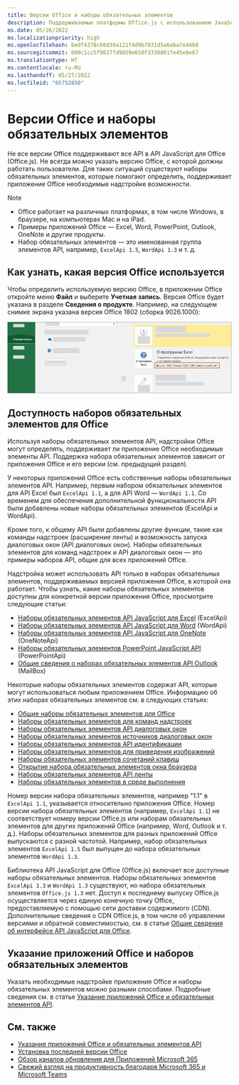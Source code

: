 ```yaml
---
title: Версии Office и наборы обязательных элементов
description: Поддерживаемые платформы Office.js с использованием JavaScript API
ms.date: 05/26/2022
ms.localizationpriority: high
ms.openlocfilehash: bedf4378c60d39a121f4d9b7031d5a6aba7e44b8
ms.sourcegitcommit: 690c1cc5f9027fd9859e650f3330801fe45e6e67
ms.translationtype: HT
ms.contentlocale: ru-RU
ms.lasthandoff: 05/27/2022
ms.locfileid: "65752850"
---
```

# <a name="office-versions-and-requirement-sets"></a>Версии Office и наборы обязательных элементов

Не все версии Office поддерживают все API в API JavaScript для Office (Office.js). Не всегда можно указать версию Office, с которой должны работать пользователи. Для таких ситуаций существуют наборы обязательных элементов, которые помогают определить, поддерживает приложение Office необходимые надстройке возможности.

> [!NOTE]
>
> - Office работает на различных платформах, в том числе Windows, в браузере, на компьютерах Mac и на iPad.
> - Примеры приложений Office — Excel, Word, PowerPoint, Outlook, OneNote и другие продукты.  
> - Набор обязательных элементов — это именованная группа элементов API, например, `ExcelApi 1.5`, `WordApi 1.3` и т. д.  

## <a name="how-to-check-your-office-version"></a>Как узнать, какая версия Office используется

Чтобы определить используемую версию Office, в приложении Office откройте меню **Файл** и выберите **Учетная запись**. Версия Office будет указана в разделе **Сведения о продукте**. Например, на следующем снимке экрана указана версия Office 1802 (сборка 9026.1000):

![Проверка версии Office.](../images/office-version.png)

## <a name="office-requirement-sets-availability"></a>Доступность наборов обязательных элементов для Office

Используя наборы обязательных элементов API, надстройки Office могут определять, поддерживает ли приложение Office необходимые элементы API. Поддержка набора обязательных элементов зависит от приложения Office и его версии (см. предыдущий раздел).

У некоторых приложений Office есть собственные наборы обязательных элементов API. Например, первым набором обязательных элементов для API Excel был `ExcelApi 1.1`, а для API Word — `WordApi 1.1`. Со временем для обеспечения дополнительной функциональности API были добавлены новые наборы обязательных элементов (ExcelApi и WordApi).

Кроме того, к общему API были добавлены другие функции, такие как команды надстроек (расширение ленты) и возможность запуска диалоговых окон (API диалоговых окон). Наборы обязательных элементов для команд надстроек и API диалоговых окон — это примеры наборов API, общие для всех приложений Office.

Надстройка может использовать API только в наборах обязательных элементов, поддерживаемых версией приложения Office, в которой она работает. Чтобы узнать, какие наборы обязательных элементов доступны для конкретной версии приложения Office, просмотрите следующие статьи:

- [Наборы обязательных элементов API JavaScript для Excel](/javascript/api/requirement-sets/excel/excel-api-requirement-sets) (ExcelApi)
- [Наборы обязательных элементов API JavaScript для Word](/javascript/api/requirement-sets/word/word-api-requirement-sets) (WordApi)
- [Наборы обязательных элементов API JavaScript для OneNote](/javascript/api/requirement-sets/onenote/onenote-api-requirement-sets) (OneNoteApi)
- [Наборы обязательных элементов PowerPoint JavaScript API](/javascript/api/requirement-sets/powerpoint/powerpoint-api-requirement-sets) (PowerPointApi)
- [Общие сведения о наборах обязательных элементов API Outlook](/javascript/api/requirement-sets/outlook/outlook-api-requirement-sets) (MailBox)

Некоторые наборы обязательных элементов содержат API, которые могут использоваться любым приложением Office. Информацию об этих наборах обязательных элементов см. в следующих статьях:

- [Общие наборы обязательных элементов для Office](/javascript/api/requirement-sets/common/office-add-in-requirement-sets)
- [Наборы обязательных элементов для команд надстроек](/javascript/api/requirement-sets/common/add-in-commands-requirement-sets)
- [Наборы обязательных элементов API диалоговых окон](/javascript/api/requirement-sets/common/dialog-api-requirement-sets)
- [Наборы обязательных элементов источников диалоговых окон](/javascript/api/requirement-sets/common/dialog-origin-requirement-sets)
- [Наборы обязательных элементов API идентификации](/javascript/api/requirement-sets/common/identity-api-requirement-sets)
- [Наборы обязательных элементов для приведения изображений](/javascript/api/requirement-sets/common/image-coercion-requirement-sets)
- [Наборы обязательных элементов cочетаний клавиш](/javascript/api/requirement-sets/common/keyboard-shortcuts-requirement-sets)
- [Открытие набора обязательных элементов окна браузера](/javascript/api/requirement-sets/common/open-browser-window-api-requirement-sets)
- [Наборы обязательных элементов API ленты](/javascript/api/requirement-sets/common/ribbon-api-requirement-sets)
- [Наборы обязательных элементов в среде выполнения](/javascript/api/requirement-sets/common/shared-runtime-requirement-sets)

Номер версии набора обязательных элементов, например "1.1" в `ExcelApi 1.1`, указывается относительно приложения Office. Номер версии набора обязательных элементов (например, `ExcelApi 1.1`) не соответствует номеру версии Office.js или наборам обязательных элементов для других приложений Office (например, Word, Outlook и т. д.). Наборы обязательных элементов для разных приложений Office выпускаются с разной частотой. Например, набор обязательных элементов `ExcelApi 1.5` был выпущен до набора обязательных элементов `WordApi 1.3`.

Библиотека API JavaScript для Office (Office.js) включает все доступные наборы обязательных элементов. Наборы обязательных элементов `ExcelApi 1.3` и `WordApi 1.3` существуют, но набора обязательных элементов `Office.js 1.3` нет. Доступ к последнему выпуску Office.js осуществляется через единую конечную точку Office, предоставляемую с помощью сети доставки содержимого (CDN). Дополнительные сведения о CDN Office.js, в том числе об управлении версиями и обратной совместимостью, см. в статье [Общие сведения об интерфейсе API JavaScript для Office](../develop/understanding-the-javascript-api-for-office.md).

## <a name="specify-office-applications-and-requirement-sets"></a>Указание приложений Office и наборов обязательных элементов

Указать необходимые надстройке приложения Office и наборы обязательных элементов можно разными способами. Подробные сведения см. в статье [Указание приложений Office и обязательных элементов API](../develop/specify-office-hosts-and-api-requirements.md).

## <a name="see-also"></a>См. также

- [Указание приложений Office и обязательных элементов API](../develop/specify-office-hosts-and-api-requirements.md)
- [Установка последней версии Office](../develop/install-latest-office-version.md)
- [Обзор каналов обновления для Приложений Microsoft 365](/deployoffice/overview-of-update-channels-for-office-365-proplus)
- [Свежий взгляд на продуктивность благодаря Microsoft 365 и Microsoft Teams](https://products.office.com/compare-all-microsoft-office-products?tab=2)
